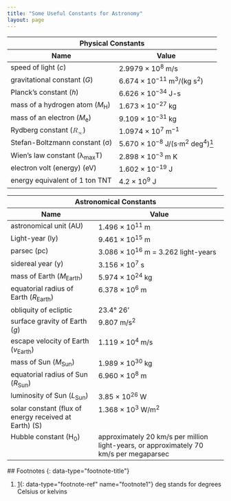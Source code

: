 ```yaml
---
title: "Some Useful Constants for Astronomy"
layout: page
---
```



<table class="span-all" summary="A table titled &#x201C;Physical constants&#x201D; with two columns and ten rows. The first row reads &#x201C;speed of light (c)&#x201D; and &#x201C;2.9979 times 10 to the 8 m/s&#x201D;. The second row reads &#x201C;gravitational constant (G)&#x201D; and &#x2018;6.674 times 10 to the negative 11 m3/(kg s squared)&#x201D;. The third row reads &#x201C;Planck&#x2019;s constant (h)&#x201D; and &#x201C;6.626 times 10 to the negative 34 J-s&#x201D;. The fourth row reads &#x201C;mass of a hydrogen atom (M sub H)&#x201D; and &#x201C;1.673 times 10 to the negative 27 kg&#x201D;. The fifth row reads &#x201C;mass of an electron (M sub e)&#x201D; and &#x201C;9.109 times 10 to the negative 31 kg&#x201D;. The sixth row reads &#x201C;Rydberg constant (R sub infinity)&#x201D; and &#x201C;1.0974 times 10 to the seven 7 m to the negative 1&#x201D;. The seventh row reads &#x201C;Stefan-Boltzmann constant (sigma)&#x201D; and &#x201C;5.670 times 10 to the negative 8 J/(s&#xB7;m squared deg to the fourth)&#x201D;. The eighth row reads &#x201C;Wien&#x2019;s law constant (lambda max T)&#x201D; and &#x201C;2.898 times 10 to the negative 3 m deg&#x201D;. The ninth row reads &#x201C;electron volt (energy) (eV)&#x201D; and &#x201C;1.602 times 10 to the negative 19 J&#x201D;. The tenth row reads &#x201C;energy equivalent of 1 ton TNT&#x201D; and &#x201C;4.2 times 10 to the 9 J&#x201D;."><thead>
<tr>
<th colspan="2" data-align="center">Physical Constants</th>
</tr>
<tr valign="top">
<th data-valign="top" data-align="center">Name</th>
<th>Value</th>
</tr>
</thead><tbody>
<tr valign="top">
<td data-valign="top" data-align="left">speed of light (<em>c</em>)</td>
<td data-valign="top" data-align="left">2.9979 × 10<sup>8</sup> m/s</td>
</tr>
<tr valign="top">
<td data-valign="top" data-align="left">gravitational constant (<em>G</em>)</td>
<td data-valign="top" data-align="left">6.674 × 10<sup>−11</sup> m<sup>3</sup>/(kg s<sup>2</sup>)</td>
</tr>
<tr valign="top">
<td data-valign="top" data-align="left">Planck’s constant (<em>h</em>)</td>
<td data-valign="top" data-align="left">6.626 × 10<sup>−34</sup> J-s</td>
</tr>
<tr valign="top">
<td data-valign="top" data-align="left">mass of a hydrogen atom (<em>M</em><sub>H</sub>)</td>
<td data-valign="top" data-align="left">1.673 × 10<sup>−27</sup> kg</td>
</tr>
<tr valign="top">
<td data-valign="top" data-align="left">mass of an electron (<em>M</em><sub>e</sub>)</td>
<td data-valign="top" data-align="left">9.109 × 10<sup>−31</sup> kg</td>
</tr>
<tr valign="top">
<td data-valign="top" data-align="left">Rydberg constant (<math xmlns="http://www.w3.org/1998/Math/MathML"><mrow><msub><mi>R</mi><mi>∞</mi></msub></mrow></math>)</td>
<td data-valign="top" data-align="left">1.0974 × 10<sup>7</sup> m<sup>−1</sup></td>
</tr>
<tr valign="top">
<td data-valign="top" data-align="left">Stefan-Boltzmann constant (σ)</td>
<td data-valign="top" data-align="left">5.670 × 10<sup>−8</sup> J/(s·m<sup>2</sup> deg<sup>4</sup>)<a data-type="footnote-number" name="footnote-ref1" href="#footnote1"><sup>1</sup></a></td>
</tr>
<tr valign="top">
<td data-valign="top" data-align="left">Wien’s law constant (λ<sub>max</sub>T)</td>
<td data-valign="top" data-align="left">2.898 × 10<sup>−3</sup> m K</td>
</tr>
<tr valign="top">
<td data-valign="top" data-align="left">electron volt (energy) (eV)</td>
<td data-valign="top" data-align="left">1.602 × 10<sup>−19</sup> J</td>
</tr>
<tr valign="top">
<td data-valign="top" data-align="left">energy equivalent of 1 ton TNT</td>
<td data-valign="top" data-align="left">4.2 × 10<sup>9</sup> J</td>
</tr>
</tbody></table>

<table class="span-all" summary="A table titled &#x201C;Physical constants&#x201D; with two columns and fourteen rows. The first row reads &#x201C;astronomical unit (AU)&#x201D; and &#x201C;1.496 times 10 to the 11 m&#x201D;. The second row reads &#x201C;Light-year (ly)&#x201D; and &#x201C;9.461 times 10 to the 15 m&#x201D;. The third row reads &#x201C;parsec (pc)&#x201D; and &#x201C;3.086 times 10 to the 16 m = 3.262 light-years&#x201D;. The fourth row reads &#x201C;sidereal year (y)&#x201D; and &#x201C;3.156 times 10 to the 7 s&#x201D;. The fifth row reads &#x201C;mass of Earth (M sub Earth)&#x201D; and &#x201C;5.974 times 10 to the 24 kg&#x201D;. The sixth row reads &#x201C;equatorial radius of Earth (R sub Earth)&#x201D; and &#x201C;6.378 times 10 to the 6 m&#x201D;. The seventh row reads &#x201C;obliquity of ecliptic&#x201D; and &#x201C;23.4 degrees 26 minutes&#x201D;. The eighth row reads &#x201C;surface gravity of Earth (g)&#x201D; and &#x201C;9.807 m/s squared&#x201D;. The ninth row reads &#x201C;escape velocity of Earth (v sub Earth)&#x201D; and &#x201C;1.119 times 10 to the 4 m/s&#x201D;. The tenth row reads &#x201C;mass of Sun (M sub Sun)&#x201D; and &#x201C;1.989 times 10 to the 30 kg&#x201D;. The eleventh row reads &#x201C;equatorial radius of Sun (R sub Sun)&#x201D; and &#x201C;6.960 times 10 to the 8 m&#x201D;. The twelfth row reads &#x201C;luminosity of Sun (L sub Sun)&#x201D; and &#x201C;3.85 times 10 to the 26 W&#x201D;. The thirteenth row reads &#x201C;solar constant (flux of energy received at Earth) (S)&#x201D; and &#x201C;1.368 times 10 to the 3 W/m squared&#x201D;. The fourteenth row reads &#x201C;Hubble constant (H sub 0)&#x201D; and &#x201C;approximately 20 km/s per million light-years, or approximately 70 km/s per megaparsec&#x201D;."><thead>

<tr>
<th colspan="2" data-align="center">Astronomical Constants</th>
</tr>
<tr valign="top">
<th data-valign="top" data-align="center">Name</th>
<th>Value</th>

</tr>
</thead><tbody>
<tr valign="top">
<td data-valign="top" data-align="left">astronomical unit (AU)</td>
<td data-valign="top" data-align="left">1.496 × 10<sup>11</sup> m</td>
</tr>
<tr valign="top">
<td data-valign="top" data-align="left">Light-year (ly)</td>
<td data-valign="top" data-align="left">9.461 × 10<sup>15</sup> m</td>
</tr>
<tr valign="top">
<td data-valign="top" data-align="left">parsec (pc)</td>
<td data-valign="top" data-align="left">3.086 × 10<sup>16</sup> m = 3.262 light-years</td>
</tr>
<tr valign="top">
<td data-valign="top" data-align="left">sidereal year (y)</td>
<td data-valign="top" data-align="left">3.156 × 10<sup>7</sup> s</td>
</tr>
<tr valign="top">
<td data-valign="top" data-align="left">mass of Earth (<em>M</em><sub>Earth</sub>)</td>
<td data-valign="top" data-align="left">5.974 × 10<sup>24</sup> kg</td>
</tr>
<tr valign="top">
<td data-valign="top" data-align="left">equatorial radius of Earth (<em>R</em><sub>Earth</sub>)</td>
<td data-valign="top" data-align="left">6.378 × 10<sup>6</sup> m</td>
</tr>
<tr valign="top">
<td data-valign="top" data-align="left">obliquity of ecliptic</td>
<td data-valign="top" data-align="left">23.4° 26’</td>
</tr>
<tr valign="top">
<td data-valign="top" data-align="left">surface gravity of Earth (<em>g</em>)</td>
<td data-valign="top" data-align="left">9.807 m/s<sup>2</sup></td>
</tr>
<tr valign="top">
<td data-valign="top" data-align="left">escape velocity of Earth (<em>v</em><sub>Earth</sub>)</td>
<td data-valign="top" data-align="left">1.119 × 10<sup>4</sup> m/s</td>
</tr>
<tr valign="top">
<td data-valign="top" data-align="left">mass of Sun (<em>M</em><sub>Sun</sub>)</td>
<td data-valign="top" data-align="left">1.989 × 10<sup>30</sup> kg</td>
</tr>
<tr valign="top">
<td data-valign="top" data-align="left">equatorial radius of Sun (<em>R</em><sub>Sun</sub>)</td>
<td data-valign="top" data-align="left">6.960 × 10<sup>8</sup> m</td>
</tr>
<tr valign="top">
<td data-valign="top" data-align="left">luminosity of Sun (<em>L</em><sub>Sun</sub>)</td>
<td data-valign="top" data-align="left">3.85 × 10<sup>26</sup> W</td>
</tr>
<tr valign="top">
<td data-valign="top" data-align="left">solar constant (flux of energy received at Earth) (S)</td>
<td data-valign="top" data-align="left">1.368 × 10<sup>3</sup> W/m<sup>2</sup></td>
</tr>
<tr valign="top">
<td data-valign="top" data-align="left">Hubble constant (H<sub>0</sub>)</td>
<td data-valign="top" data-align="left">approximately 20 km/s per million light-years, or approximately 70 km/s per megaparsec</td>
</tr>
</tbody></table>

<div data-type="footnote-refs" markdown="1">
## Footnotes
{: data-type="footnote-title"}

1.  [1](#footnote-ref1){: data-type="footnote-ref" name="footnote1"} deg stands for degrees Celsius or kelvins

</div>

